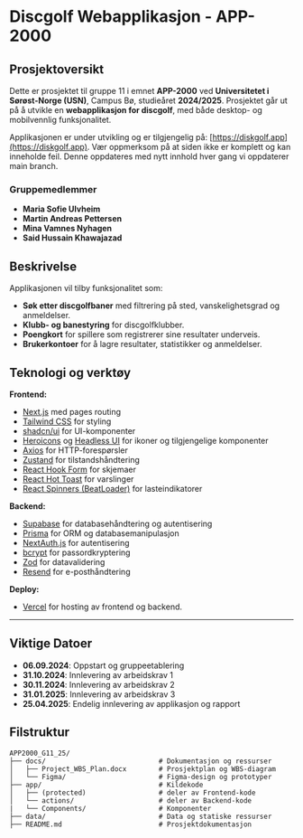 # Discgolf Webapplikasjon - APP-2000

## Prosjektoversikt

Dette er prosjektet til gruppe 11 i emnet **APP-2000** ved **Universitetet i Sørøst-Norge (USN)**, Campus Bø, studieåret **2024/2025**. Prosjektet går ut på å utvikle en **webapplikasjon for discgolf**, med både desktop- og mobilvennlig funksjonalitet.

Applikasjonen er under utvikling og er tilgjengelig på: [https://diskgolf.app](https://diskgolf.app). Vær oppmerksom på at siden ikke er komplett og kan inneholde feil. Denne oppdateres med nytt innhold hver gang vi oppdaterer main branch.

### Gruppemedlemmer
- **Maria Sofie Ulvheim**
- **Martin Andreas Pettersen**
- **Mina Vamnes Nyhagen**
- **Said Hussain Khawajazad**

## Beskrivelse

Applikasjonen vil tilby funksjonalitet som:
- **Søk etter discgolfbaner** med filtrering på sted, vanskelighetsgrad og anmeldelser.
- **Klubb- og banestyring** for discgolfklubber.
- **Poengkort** for spillere som registrerer sine resultater underveis.
- **Brukerkontoer** for å lagre resultater, statistikker og anmeldelser.

## Teknologi og verktøy

**Frontend:**
- [Next.js](https://nextjs.org/) med pages routing
- [Tailwind CSS](https://tailwindcss.com/) for styling
- [shadcn/ui](https://shadcn.dev/) for UI-komponenter
- [Heroicons](https://heroicons.com/) og [Headless UI](https://headlessui.dev/) for ikoner og tilgjengelige komponenter
- [Axios](https://axios-http.com/) for HTTP-forespørsler
- [Zustand](https://github.com/pmndrs/zustand) for tilstandshåndtering
- [React Hook Form](https://react-hook-form.com/) for skjemaer
- [React Hot Toast](https://react-hot-toast.com/) for varslinger
- [React Spinners (BeatLoader)](https://www.npmjs.com/package/react-spinners) for lasteindikatorer

**Backend:**
- [Supabase](https://supabase.com/) for databasehåndtering og autentisering
- [Prisma](https://www.prisma.io/) for ORM og databasemanipulasjon
- [NextAuth.js](https://next-auth.js.org/) for autentisering
- [bcrypt](https://www.npmjs.com/package/bcrypt) for passordkryptering
- [Zod](https://zod.dev/) for datavalidering
- [Resend](https://resend.com/) for e-posthåndtering

**Deploy:**
- [Vercel](https://vercel.com/) for hosting av frontend og backend.

---

## Viktige Datoer

- **06.09.2024**: Oppstart og gruppeetablering
- **31.10.2024**: Innlevering av arbeidskrav 1
- **30.11.2024**: Innlevering av arbeidskrav 2
- **31.01.2025**: Innlevering av arbeidskrav 3
- **25.04.2025**: Endelig innlevering av applikasjon og rapport

## Filstruktur
```plaintext
APP2000_G11_25/
├── docs/                            # Dokumentasjon og ressurser
│   ├── Project_WBS_Plan.docx        # Prosjektplan og WBS-diagram
│   └── Figma/                       # Figma-design og prototyper
├── app/                             # Kildekode
│   ├── (protected)                  # deler av Frontend-kode
│   └── actions/                     # deler av Backend-kode
|   └── Components/                  # Komponenter
├── data/                            # Data og statiske ressurser
├── README.md                        # Prosjektdokumentasjon
